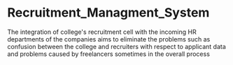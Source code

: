 # Recruitment_Managment_System
The integration of college's recruitment cell with the incoming HR departments of the companies aims to eliminate the problems such as confusion between the college and recruiters with respect to applicant data and problems caused by freelancers sometimes in the overall process

